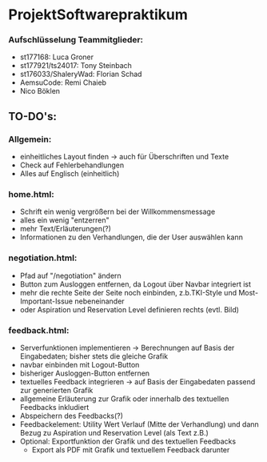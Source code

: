 # ProjektSoftwarepraktikum

### Aufschlüsselung Teammitglieder:
- st177168: Luca Groner
- st177921/ts24017: Tony Steinbach
- st176033/ShaleryWad: Florian Schad
- AemsuCode: Remi Chaieb
- Nico Böklen

## TO-DO's:

### Allgemein:
- einheitliches Layout finden -> auch für Überschriften und Texte
- Check auf Fehlerbehandlungen
- Alles auf Englisch (einheitlich)

### home.html:
- Schrift ein wenig vergrößern bei der Willkommensmessage
- alles ein wenig "entzerren"
- mehr Text/Erläuterungen(?)
- Informationen zu den Verhandlungen, die der User auswählen kann

### negotiation.html:
- Pfad auf "/negotiation" ändern
- Button zum Ausloggen entfernen, da Logout über Navbar integriert ist
- mehr die rechte Seite der Seite noch einbinden, z.b.TKI-Style und Most-Important-Issue nebeneinander
- oder Aspiration und Reservation Level definieren rechts (evtl. Bild)

### feedback.html:
- Serverfunktionen implementieren -> Berechnungen auf Basis der Eingabedaten; bisher stets die gleiche Grafik
- navbar einbinden mit Logout-Button
- bisheriger Ausloggen-Button entfernen
- textuelles Feedback integrieren -> auf Basis der Eingabedaten passend zur generierten Grafik
- allgemeine Erläuterung zur Grafik oder innerhalb des textuellen Feedbacks inkludiert
- Abspeichern des Feedbacks(?)
- Feedbackelement: Utility Wert Verlauf (Mitte der Verhandlung) und dann Bezug zu Aspiration und Reservation Level (als Text z.B.)
- Optional: Exportfunktion der Grafik und des textuellen Feedbacks
    + Export als PDF mit Grafik und textuellem Feedback darunter
